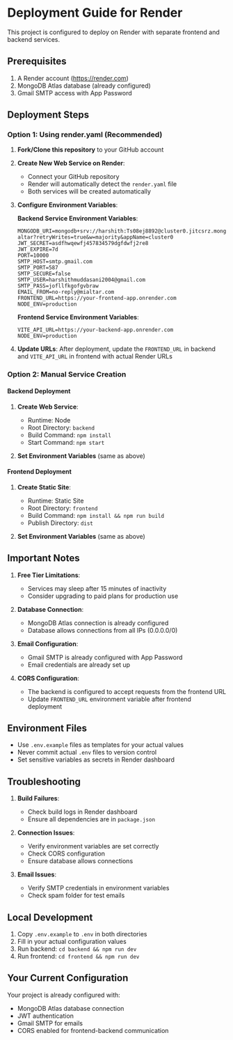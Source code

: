 # Deployment Guide for Render

This project is configured to deploy on Render with separate frontend and backend services.

## Prerequisites

1. A Render account (https://render.com)
2. MongoDB Atlas database (already configured)
3. Gmail SMTP access with App Password

## Deployment Steps

### Option 1: Using render.yaml (Recommended)

1. **Fork/Clone this repository** to your GitHub account

2. **Create New Web Service on Render**:
   - Connect your GitHub repository
   - Render will automatically detect the `render.yaml` file
   - Both services will be created automatically

3. **Configure Environment Variables**:

   **Backend Service Environment Variables**:
   ```
   MONGODB_URI=mongodb+srv://harshith:Ts08ej8892@cluster0.jitcsrz.mongodb.net/mia-altar?retryWrites=true&w=majority&appName=cluster0
   JWT_SECRET=asdfhwqewfj457834579dgfdwfj2re8
   JWT_EXPIRE=7d
   PORT=10000
   SMTP_HOST=smtp.gmail.com
   SMTP_PORT=587
   SMTP_SECURE=false
   SMTP_USER=harshithmuddasani2004@gmail.com
   SMTP_PASS=jofllfkgofgvbraw
   EMAIL_FROM=no-reply@mialtar.com
   FRONTEND_URL=https://your-frontend-app.onrender.com
   NODE_ENV=production
   ```

   **Frontend Service Environment Variables**:
   ```
   VITE_API_URL=https://your-backend-app.onrender.com
   NODE_ENV=production
   ```

4. **Update URLs**: After deployment, update the `FRONTEND_URL` in backend and `VITE_API_URL` in frontend with actual Render URLs

### Option 2: Manual Service Creation

#### Backend Deployment

1. **Create Web Service**:
   - Runtime: Node
   - Root Directory: `backend`
   - Build Command: `npm install`
   - Start Command: `npm start`

2. **Set Environment Variables** (same as above)

#### Frontend Deployment

1. **Create Static Site**:
   - Runtime: Static Site
   - Root Directory: `frontend`
   - Build Command: `npm install && npm run build`
   - Publish Directory: `dist`

2. **Set Environment Variables** (same as above)

## Important Notes

1. **Free Tier Limitations**:
   - Services may sleep after 15 minutes of inactivity
   - Consider upgrading to paid plans for production use

2. **Database Connection**:
   - MongoDB Atlas connection is already configured
   - Database allows connections from all IPs (0.0.0.0/0)

3. **Email Configuration**:
   - Gmail SMTP is already configured with App Password
   - Email credentials are already set up

4. **CORS Configuration**:
   - The backend is configured to accept requests from the frontend URL
   - Update `FRONTEND_URL` environment variable after frontend deployment

## Environment Files

- Use `.env.example` files as templates for your actual values
- Never commit actual `.env` files to version control
- Set sensitive variables as secrets in Render dashboard

## Troubleshooting

1. **Build Failures**:
   - Check build logs in Render dashboard
   - Ensure all dependencies are in `package.json`

2. **Connection Issues**:
   - Verify environment variables are set correctly
   - Check CORS configuration
   - Ensure database allows connections

3. **Email Issues**:
   - Verify SMTP credentials in environment variables
   - Check spam folder for test emails

## Local Development

1. Copy `.env.example` to `.env` in both directories
2. Fill in your actual configuration values
3. Run backend: `cd backend && npm run dev`
4. Run frontend: `cd frontend && npm run dev`

## Your Current Configuration

Your project is already configured with:
- MongoDB Atlas database connection
- JWT authentication
- Gmail SMTP for emails
- CORS enabled for frontend-backend communication